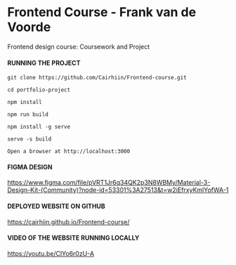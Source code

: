 # Frontend Course - Frank van de Voorde
Frontend design course: Coursework and Project

#### RUNNING THE PROJECT
```
git clone https://github.com/Cairhiin/Frontend-course.git

cd portfolio-project

npm install

npm run build

npm install -g serve
 
serve -s build

Open a browser at http://localhost:3000
```

#### FIGMA DESIGN
https://www.figma.com/file/pVRT1Jr6q34QK2p3N8WBMy/Material-3-Design-Kit-(Community)?node-id=53301%3A27513&t=w2iEfrxyKmlYofWA-1

#### DEPLOYED WEBSITE ON GITHUB
https://cairhiin.github.io/Frontend-course/

#### VIDEO OF THE WEBSITE RUNNING LOCALLY
https://youtu.be/ClYo6r0zU-A
